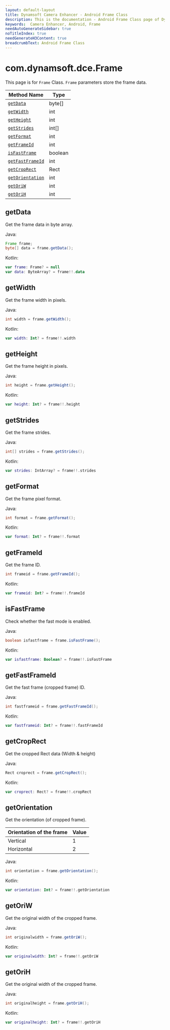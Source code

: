 ```yaml
---
layout: default-layout
title: Dynamsoft Camera Enhancer - Android Frame Class
description: This is the documentation - Android Frame Class page of Dynamsoft Camera Enhancer.
keywords:  Camera Enhancer, Android, Frame
needAutoGenerateSidebar: true
noTitleIndex: true
needGenerateH3Content: true
breadcrumbText: Android Frame Class
---
```


# com.dynamsoft.dce.Frame

This page is for `Frame` Class. `Frame` parameters store the frame data.

| Method Name | Type |
|------|------|
| [`getData`](#getdata) | byte[] |
| [`getWidth`](#getwidth) | int |
| [`getHeight`](#getheight) | int |
| [`getStrides`](#getstrides) | int[] |
| [`getFormat`](#getformat) | int |
| [`getFrameId`](#getframeid) | int |
| [`isFastFrame`](#isfastframe) | boolean |
| [`getFastFrameId`](#getfastframeid) | int |
| [`getCropRect`](#getcroprect) | Rect |
| [`getOrientation`](#getorientation) | int |
| [`getOriW`](#getoriw) | int |
| [`getOriH`](#getorih) | int |

## getData

Get the frame data in byte array.

Java:

```java
Frame frame;
byte[] data = frame.getData();
```

Kotlin:

```kotlin
var frame: Frame? = null
var data: ByteArray? = frame!!.data
```

## getWidth

Get the frame width in pixels.

Java:

```java
int width = frame.getWidth();
```

Kotlin:

```kotlin
var width: Int? = frame!!.width
```

## getHeight

Get the frame height in pixels.

Java:

```java
int height = frame.getHeight(); 
```

Kotlin:

```kotlin
var height: Int? = frame!!.height
```

## getStrides

Get the frame strides.

Java:

```java
int[] strides = frame.getStrides();
```

Kotlin:

```kotlin
var strides: IntArray? = frame!!.strides
```

## getFormat

Get the frame pixel format.

Java:

```java
int format = frame.getFormat();
```

Kotlin:

```kotlin
var format: Int? = frame!!.format
```

## getFrameId

Get the frame ID.

```java
int frameid = frame.getFrameId(); 
```

Kotlin:

```kotlin
var frameid: Int? = frame!!.frameId
```

## isFastFrame

Check whether the fast mode is enabled.

Java:

```java
boolean isfastframe = frame.isFastFrame();
```

Kotlin:

```kotlin
var isfastframe: Boolean? = frame!!.isFastFrame
```

## getFastFrameId

Get the fast frame (cropped frame) ID.

Java:

```java
int fastframeid = frame.getFastFrameId();
```

Kotlin:

```kotlin
var fastframeid: Int? = frame!!.fastFrameId
```

## getCropRect

Get the cropped Rect data (Width & height)

Java:

```java
Rect croprect = frame.getCropRect();
```

Kotlin:

```kotlin
var croprect: Rect? = frame!!.cropRect
```

## getOrientation

Get the orientation (of cropped frame).

| Orientation of the frame | Value |
|--------------------------|-------|
| Vertical | 1 |
| Horizontal | 2 |

Java:

```java
int orientation = frame.getOrientation();
```

Kotlin:

```kotlin
var orientation: Int? = frame!!.getOrientation
```

## getOriW

Get the original width of the cropped frame.

Java:

```java
int originalwidth = frame.getOriW();
```

Kotlin:

```kotlin
var originalwidth: Int? = frame!!.getOriW
```

## getOriH

Get the original width of the cropped frame.

Java:

```java
int originalheight = frame.getOriH();
```

Kotlin:

```kotlin
var originalheight: Int? = frame!!.getOriH
```
